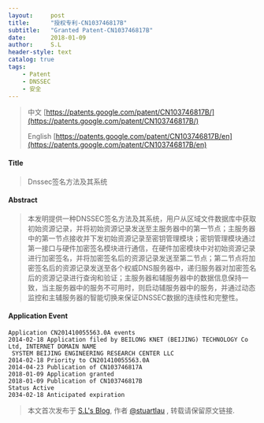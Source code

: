 ```yaml
---
layout:     post
title:      "授权专利-CN103746817B"
subtitle:   "Granted Patent-CN103746817B"
date:       2018-01-09
author:     S.L
header-style: text
catalog: true
tags:
    - Patent
    - DNSSEC
    - 安全
---
```

> 中文 [https://patents.google.com/patent/CN103746817B/](https://patents.google.com/patent/CN103746817B/)
>
> English [https://patents.google.com/patent/CN103746817B/en](https://patents.google.com/patent/CN103746817B/en)

#### Title
> Dnssec签名方法及其系统



#### Abstract
> 本发明提供一种DNSSEC签名方法及其系统，用户从区域文件数据库中获取初始资源记录，并将初始资源记录发送至主服务器中的第一节点；主服务器中的第一节点接收并下发初始资源记录至密钥管理模块；密钥管理模块通过第一接口与硬件加密签名模块进行通信，在硬件加密模块中对初始资源记录进行加密签名，并将加密签名后的资源记录发送至第二节点；第二节点将加密签名后的资源记录发送至各个权威DNS服务器中，递归服务器对加密签名后的资源记录进行查询和验证；主服务器和辅服务器中的数据信息保持一致，当主服务器中的服务不可用时，则启动辅服务器中的服务，并通过动态监控和主辅服务器的智能切换来保证DNSSEC数据的连续性和完整性。




#### Application Event
```
Application CN201410055563.0A events 
2014-02-18 Application filed by BEILONG KNET (BEIJING) TECHNOLOGY Co Ltd, INTERNET DOMAIN NAME
 SYSTEM BEIJING ENGINEERING RESEARCH CENTER LLC
2014-02-18 Priority to CN201410055563.0A
2014-04-23 Publication of CN103746817A
2018-01-09 Application granted
2018-01-09 Publication of CN103746817B
Status Active
2034-02-18 Anticipated expiration
```
> 本文首次发布于 [S.L's Blog](https://liushuo.me), 作者 [@stuartlau](http://github.com/stuartlau) ,
转载请保留原文链接.
